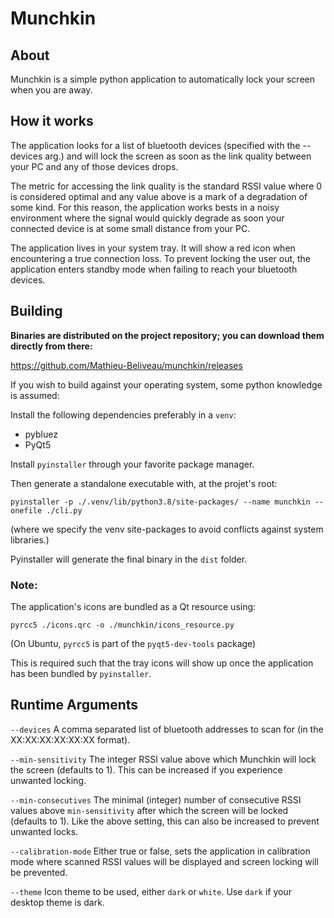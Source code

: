 # Munchkin

## About

Munchkin is a simple python application to automatically lock your screen when you are away.

## How it works

The application looks for a list of bluetooth devices (specified with the --devices arg.) 
and will lock the screen as soon as the link quality between your PC and any of those devices drops.

The metric for accessing the link quality is the standard RSSI value where 0 is considered optimal and 
any value above is a mark of a degradation of some kind. For this reason, the application works bests in a noisy 
environment where the signal would quickly degrade as soon your connected device is at some small
distance from your PC.

The application lives in your system tray. It will show a red icon when encountering a true connection loss.
To prevent locking the user out, the application enters standby mode when failing to reach your bluetooth devices.

## Building

**Binaries are distributed on the project repository; you can download them directly from there:**

https://github.com/Mathieu-Beliveau/munchkin/releases

If you wish to build against your operating system, some python knowledge is assumed:

Install the following dependencies preferably in a ``venv``:

- pybluez
- PyQt5

Install ``pyinstaller`` through your favorite package manager.

Then generate a standalone executable with, at the projet's root: 

``pyinstaller -p ./.venv/lib/python3.8/site-packages/ --name munchkin --onefile ./cli.py``

(where we specify the venv site-packages to avoid conflicts against system libraries.)

Pyinstaller will generate the final binary in the ``dist`` folder.

### Note: 

The application's icons are bundled as a Qt resource using:

``pyrcc5 ./icons.qrc -o ./munchkin/icons_resource.py``

(On Ubuntu, ``pyrcc5`` is part of the ``pyqt5-dev-tools`` package)

This is required such that the tray icons will show up once the application has been bundled by ``pyinstaller``.

## Runtime Arguments

``--devices`` A comma separated list of bluetooth addresses to scan for (in the XX:XX:XX:XX:XX:XX format).

``--min-sensitivity`` The integer RSSI value above which Munchkin will lock the screen (defaults to 1). This can be increased if you experience unwanted locking.

``--min-consecutives`` The minimal (integer) number of consecutive RSSI values above ``min-sensitivity`` after which the screen will be locked (defaults to 1). Like the above setting, this can also be increased to prevent unwanted locks.

``--calibration-mode`` Either true or false, sets the application in calibration mode where scanned RSSI values will be displayed and screen locking will be prevented.

``--theme`` Icon theme to be used, either ``dark`` or ``white``. Use ``dark`` if your desktop theme is dark.

